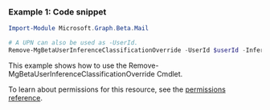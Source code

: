 ### Example 1: Code snippet

```powershell
Import-Module Microsoft.Graph.Beta.Mail

# A UPN can also be used as -UserId.
Remove-MgBetaUserInferenceClassificationOverride -UserId $userId -InferenceClassificationOverrideId $inferenceClassificationOverrideId
```
This example shows how to use the Remove-MgBetaUserInferenceClassificationOverride Cmdlet.

To learn about permissions for this resource, see the [permissions reference](/graph/permissions-reference).

